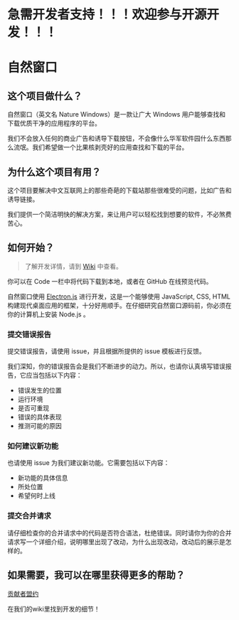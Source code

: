 # **急需开发者支持！！！欢迎参与开源开发！！！**

# 自然窗口

## 这个项目做什么？

自然窗口（英文名 Nature Windows）是一款让广大 Windows 用户能够查找和下载优质干净的应用程序的平台。

我们不会放入任何的商业广告和诱导下载按钮，不会像什么华军软件园什么东西那么流氓。我们希望做一个比果核剥壳好的应用查找和下载的平台。

## 为什么这个项目有用？

这个项目要解决中文互联网上的那些奇葩的下载站那些很难受的问题，比如广告和诱导链接。

我们提供一个简洁明快的解决方案，来让用户可以轻松找到想要的软件，不必煞费苦心。

## 如何开始？

> 了解开发详情，请到 [Wiki](https://github.com/PridePlayer/NatureWindows/wiki) 中查看。

你可以在 Code 一栏中将代码下载到本地，或者在 GitHub 在线预览代码。

自然窗口使用 [Electron.js](https://www.electronjs.org) 进行开发，这是一个能够使用 JavaScript, CSS, HTML 构建现代桌面应用的框架，十分好用顺手。在仔细研究自然窗口源码前，你必须在你的计算机上安装 Node.js 。

### 提交错误报告

提交错误报告，请使用 issue，并且根据所提供的 issue 模板进行反馈。

我们深知，你的错误报告会是我们不断进步的动力。所以，也请你认真填写错误报告，它应当包括以下内容：

- 错误发生的位置
- 运行环境
- 是否可重现
- 错误的具体表现
- 推测可能的原因

### 如何建议新功能

也请使用 issue 为我们建议新功能。它需要包括以下内容：

- 新功能的具体信息
- 所处位置
- 希望何时上线

### 提交合并请求

请仔细检查你的合并请求中的代码是否符合语法，杜绝错误。同时请你为你的合并请求写一个详细介绍，说明哪里出现了改动，为什么出现改动，改动后的展示是怎样的。

## 如果需要，我可以在哪里获得更多的帮助？

[贡献者盟约](https://www.contributor-covenant.org/zh-cn/version/1/4/code-of-conduct/code_of_conduct.md)

在我们的wiki里找到开发的细节！
